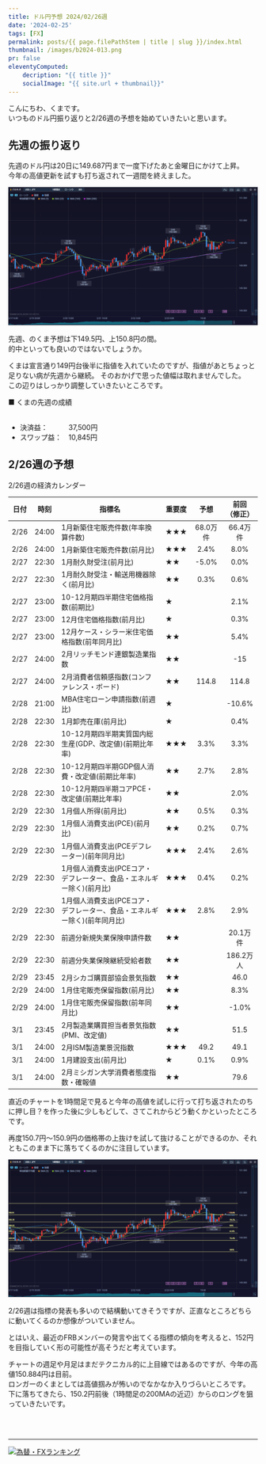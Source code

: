 ```yaml
---
title: ドル円予想 2024/02/26週
date: '2024-02-25'
tags: [FX]
permalink: posts/{{ page.filePathStem | title | slug }}/index.html
thumbnail: /images/b2024-013.png
pr: false
eleventyComputed:
    decription: "{{ title }}"
    socialImage: "{{ site.url + thumbnail}}"
---
```


こんにちわ、くまです。<br/>
いつものドル円振り返りと2/26週の予想を始めていきたいと思います。

## 先週の振り返り

先週のドル円は20日に149.687円まで一度下げたあと金曜日にかけて上昇。<br/>
今年の高値更新を試すも打ち返されて一週間を終えました。

![](/images/b2024-013-01.png)

先週、のくま予想は下149.5円、上150.8円の間。<br/>
的中といっても良いのではないでしょうか。

くまは宣言通り149円台後半に指値を入れていたのですが、指値があとちょっと足りない病が先週から継続。
そのおかげで思った値幅は取れませんでした。<br/>
この辺りはしっかり調整していきたいところです。

■ くまの先週の成績
<br/>
<br/>
- 決済益：　　　37,500円
- スワップ益：　10,845円


## 2/26週の予想

2/26週の経済カレンダー

| 日付 | 時刻 | 指標名 | 重要度 | 予想 | 前回<br/>（修正） |
|---|---|---|---|:---:|:---:|
| 2/26 | 24:00 | 1月新築住宅販売件数(年率換算件数) | ★★★ | 68.0万件 | 66.4万件 |
| 2/26 | 24:00 | 1月新築住宅販売件数(前月比) | ★★★ | 2.4% | 8.0% |
| 2/27 | 22:30 | 1月耐久財受注(前月比) | ★★ | -5.0% | 0.0% |
| 2/27 | 22:30 | 1月耐久財受注・輸送用機器除く(前月比) | ★★ | 0.3% | 0.6% |
| 2/27 | 23:00 | 10-12月期四半期住宅価格指数(前期比) | ★ |  | 2.1% |
| 2/27 | 23:00 | 12月住宅価格指数(前月比) | ★ |  | 0.3% |
| 2/27 | 23:00 | 12月ケース・シラー米住宅価格指数(前年同月比) | ★★ |  | 5.4% |
| 2/27 | 24:00 | 2月リッチモンド連銀製造業指数 | ★★ |  | -15 |
| 2/27 | 24:00 | 2月消費者信頼感指数(コンファレンス・ボード) | ★★ | 114.8 | 114.8 |
| 2/28 | 21:00 | MBA住宅ローン申請指数(前週比) | ★ |  | -10.6% |
| 2/28 | 22:30 | 1月卸売在庫(前月比) | ★ |  | 0.4% |
| 2/28 | 22:30 | 10-12月期四半期実質国内総生産(GDP、改定値)(前期比年率) | ★★★ | 3.3% | 3.3% |
| 2/28 | 22:30 | 10-12月期四半期GDP個人消費・改定値(前期比年率) | ★★ | 2.7% | 2.8% |
| 2/28 | 22:30 | 10-12月期四半期コアPCE・改定値(前期比年率) | ★★ |  | 2.0% |
| 2/29 | 22:30 | 1月個人所得(前月比) | ★★ | 0.5% | 0.3% |
| 2/29 | 22:30 | 1月個人消費支出(PCE)(前月比) | ★★ | 0.2% | 0.7% |
| 2/29 | 22:30 | 1月個人消費支出(PCEデフレーター)(前年同月比) | ★★★ | 2.4% | 2.6% |
| 2/29 | 22:30 | 1月個人消費支出(PCEコア・デフレーター、食品・エネルギー除く)(前月比) | ★★★ | 0.4% | 0.2% |
| 2/29 | 22:30 | 1月個人消費支出(PCEコア・デフレーター、食品・エネルギー除く)(前年同月比) | ★★★ | 2.8% | 2.9% |
| 2/29 | 22:30 | 前週分新規失業保険申請件数 | ★★ |  | 20.1万件 |
| 2/29 | 22:30 | 前週分失業保険継続受給者数 | ★★ |  | 186.2万人 |
| 2/29 | 23:45 | 2月シカゴ購買部協会景気指数 | ★★ |  | 46.0 |
| 2/29 | 24:00 | 1月住宅販売保留指数(前月比) | ★★ |  | 8.3% |
| 2/29 | 24:00 | 1月住宅販売保留指数(前年同月比) | ★★ |  | -1.0% |
| 3/1 | 23:45 | 2月製造業購買担当者景気指数(PMI、改定値) | ★★ |  | 51.5 |
| 3/1 | 24:00 | 2月ISM製造業景況指数 | ★★★ | 49.2 | 49.1 |
| 3/1 | 24:00 | 1月建設支出(前月比) | ★ | 0.1% | 0.9% |
| 3/1 | 24:00 | 2月ミシガン大学消費者態度指数・確報値 | ★★ |  | 79.6 |

直近のチャートを1時間足で見ると今年の高値を試しに行って打ち返されたのちに押し目？を作った後に少しもどして、さてこれからどう動くかといったところです。

再度150.7円～150.9円の価格帯の上抜けを試して抜けることができるのか、それともこのまま下に落ちてくるのかに注目しています。

![](/images/b2024-013-02.png)

2/26週は指標の発表も多いので結構動いてきそうですが、正直なところどちらに動いてくるのか想像がついていません。

とはいえ、最近のFRBメンバーの発言や出てくる指標の傾向を考えると、152円を目指していく形の可能性が高そうだと考えています。

チャートの週足や月足はまだテクニカル的に上目線ではあるのですが、今年の高値150.884円は目前。<br/>
ロンガーのくまとしては高値掴みが怖いのでなかなか入りづらいところです。<br/>
下に落ちてきたら、150.2円前後（1時間足の200MAの近辺）からのロングを狙っていきたいです。


<br/>
<br/>
<hr/>



<a href="https://blog.with2.net/link/?id=2111205&cid=1532" title="為替・FXランキング"><img alt="為替・FXランキング" width="110" height="31" src="https://blog.with2.net/img/banner/c/banner_1/br_c_1532_1.gif"></a>